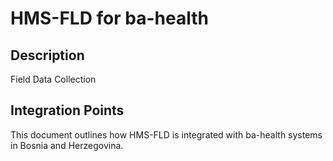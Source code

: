 # HMS-FLD for ba-health

## Description

Field Data Collection

## Integration Points

This document outlines how HMS-FLD is integrated with ba-health systems in Bosnia and Herzegovina.
